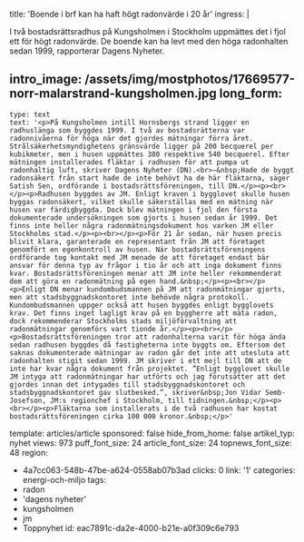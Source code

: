 title: 'Boende i brf kan ha haft högt radonvärde i 20 år'
ingress: |
  <p>I två bostadsrättsradhus på Kungsholmen i Stockholm uppmättes det i fjol ett för högt radonvärde. De boende kan ha levt med den höga radonhalten sedan 1999, rapporterar Dagens Nyheter.
  </p>
  
intro_image: /assets/img/mostphotos/17669577-norr-malarstrand-kungsholmen.jpg
long_form:
  -
    type: text
    text: '<p>På Kungsholmen intill Hornsbergs strand ligger en radhuslänga som byggdes 1999. I två av bostadsrätterna var radonnivåerna för höga när det gjordes mätningar förra året. Strålsäkerhetsmyndighetens gränsvärde ligger på 200 becquerel per kubikmeter, men i husen uppmättes 380 respektive 540 becquerel. Efter mätningen installerades fläktar i radhusen för att pumpa ut radonhaltig luft, skriver Dagens Nyheter (DN).<br>–&nbsp;Hade de byggt radonsäkert från start hade de inte behövt ha de här fläktarna, säger Satish Sen, ordförande i bostadsrättsföreningen, till DN.</p><p><br></p><p>Radhusen byggdes av JM. Enligt kraven i bygglovet skulle husen byggas radonsäkert, vilket skulle säkerställas med en mätning när husen var färdigbyggda. Dock blev mätningen i fjol den första dokumenterade undersökningen som gjorts i husen sedan år 1999. Det finns inte heller några radonmätningsdokument hos varken JM eller Stockholms stad.</p><p><br></p><p>För 21 år sedan, när husen precis blivit klara, garanterade en representant från JM att företaget genomfört en egenkontroll av husen. När bostadsrättsföreningens ordförande tog kontakt med JM menade de att företaget endast bär ansvar för denna typ av frågor i tio år och att inga dokument finns kvar. Bostadsrättsföreningen menar att JM inte heller rekommenderat dem att göra en radonmätning på egen hand.&nbsp;</p><p><br></p><p>Enligt DN menar kundombudsmannen på JM att radonmätningar gjorts, men att stadsbyggnadskontoret inte behövde några protokoll. Kundombudsmannen uppger också att husen byggdes enligt bygglovets krav. Det finns inget lagligt krav på en byggherre att mäta radon, dock rekommenderar Stockholms stads miljöförvaltning att radonmätningar genomförs vart tionde år.</p><p><br></p><p>Bostadsrättsföreningen tror att radonhalterna varit för höga ända sedan radhusen byggdes då fastigheterna inte byggts om. Eftersom det saknas dokumenterade mätningar av radon går det inte att utesluta att radonhalten stigit sedan 1999. JM skriver i ett mejl till DN att de inte har kvar några dokument från projektet. ”Enligt bygglovet skulle JM intyga att radonmätningar har utförts och jag förutsätter att det gjordes innan det intygades till stadsbyggnadskontoret och stadsbyggnadskontoret gav slutbesked.”, skriver&nbsp;Jon Vidar Semb-Josefson, JM:s regionchef i Stockholm, till tidningen.&nbsp;</p><p><br></p><p>Fläktarna som installerats i de två radhusen har kostat bostadsrättsföreningen cirka 100 000 kronor.&nbsp;</p>'
template: articles/article
sponsored: false
hide_from_home: false
artikel_typ: nyhet
views: 973
puff_font_size: 24
article_font_size: 24
topnews_font_size: 48
region:
  - 4a7cc063-548b-47be-a624-0558ab07b3ad
clicks: 0
link: '1'
categories: energi-och-miljo
tags:
  - radon
  - 'dagens nyheter'
  - kungsholmen
  - jm
  - Toppnyhet
id: eac7891c-da2e-4000-b21e-a0f309c6e793
